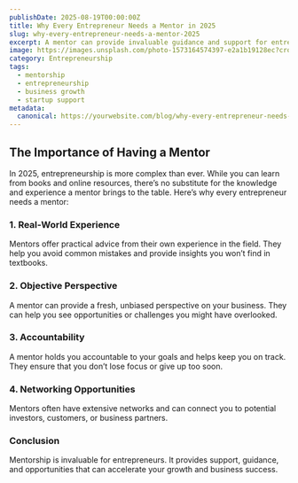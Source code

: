 ```yaml
---
publishDate: 2025-08-19T00:00:00Z
title: Why Every Entrepreneur Needs a Mentor in 2025
slug: why-every-entrepreneur-needs-a-mentor-2025
excerpt: A mentor can provide invaluable guidance and support for entrepreneurs. Discover why having a mentor is essential for business success in 2025.
image: https://images.unsplash.com/photo-1573164574397-e2a1b19128ec?crop=entropy&cs=tinysrgb&fit=max&ixid=MnwzNjQzOXwwfDF8c2VhcmNofDk1fHxiYXNlZCBpbi1tZW50b3Jpbmd8ZW58MHx8fDE2NzYzNzYyNTI&ixlib=rb-1.2.1&q=80&w=1080
category: Entrepreneurship
tags:
  - mentorship
  - entrepreneurship
  - business growth
  - startup support
metadata:
  canonical: https://yourwebsite.com/blog/why-every-entrepreneur-needs-a-mentor-2025
---
```


## The Importance of Having a Mentor

In 2025, entrepreneurship is more complex than ever. While you can learn from books and online resources, there’s no substitute for the knowledge and experience a mentor brings to the table. Here’s why every entrepreneur needs a mentor:

### 1. **Real-World Experience**  
Mentors offer practical advice from their own experience in the field. They help you avoid common mistakes and provide insights you won’t find in textbooks.

### 2. **Objective Perspective**  
A mentor can provide a fresh, unbiased perspective on your business. They can help you see opportunities or challenges you might have overlooked.

### 3. **Accountability**  
A mentor holds you accountable to your goals and helps keep you on track. They ensure that you don’t lose focus or give up too soon.

### 4. **Networking Opportunities**  
Mentors often have extensive networks and can connect you to potential investors, customers, or business partners.

### Conclusion  
Mentorship is invaluable for entrepreneurs. It provides support, guidance, and opportunities that can accelerate your growth and business success.
